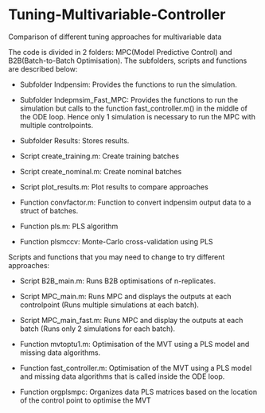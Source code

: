 # Tuning-Multivariable-Controller
Comparison of different tuning approaches for multivariable data

The code is divided in 2 folders: MPC(Model Predictive Control) and B2B(Batch-to-Batch Optimisation). The subfolders, scripts and functions are described below:

- Subfolder Indpensim: Provides the functions to run the simulation.

- Subfolder Indepmsim_Fast_MPC: Provides the functions to run the simulation but calls to the function fast_controller.m() in the middle of the ODE loop. Hence only 1 simulation is necessary to run the MPC with multiple controlpoints.

- Subfolder Results: Stores results.

- Script create_training.m: Create training batches 

- Script create_nominal.m: Create nominal batches 

- Script plot_results.m: Plot results to compare approaches

- Function convfactor.m: Function to convert indpensim output data to a struct of batches.

- Function pls.m: PLS algorithm 

- Function plsmccv: Monte-Carlo cross-validation using PLS 


Scripts and functions that you may need to change to try different approaches:

- Script B2B_main.m: Runs B2B optimisations of n-replicates.

- Script MPC_main.m: Runs MPC and displays the outputs at each controlpoint (Runs multiple simulations at each batch).

- Script MPC_main_fast.m: Runs MPC and display the outputs at each batch (Runs only 2 simulations for each batch).

- Function mvtoptu1.m: Optimisation of the MVT using a PLS model and missing data algorithms.

- Function fast_controller.m: Optimisation of the MVT using a PLS model and missing data algorithms that is called inside the ODE loop.

- Function orgplsmpc: Organizes data PLS matrices based on the location of the control point to optimise the MVT






